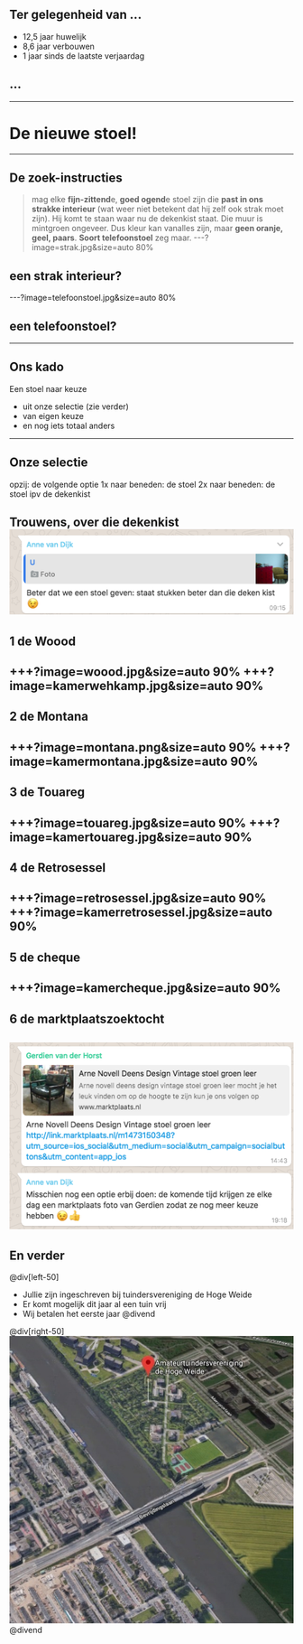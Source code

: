 ## Ter gelegenheid van ...

- 12,5 jaar huwelijk  
- 8,6 jaar verbouwen  
- 1 jaar sinds de laatste verjaardag  

## ...  
---
# De nieuwe stoel!
---
## De zoek-instructies
>mag elke **fijn-zittend**e, **goed ogend**e stoel zijn die **past in ons strakke interieur** (wat weer niet betekent dat hij zelf ook strak moet zijn). Hij komt te staan waar nu de dekenkist staat. Die muur is mintgroen ongeveer. Dus kleur kan vanalles zijn, maar **geen oranje, geel, paars**. **Soort telefoonstoel** zeg maar.
---?image=strak.jpg&size=auto 80%
## een strak interieur?
---?image=telefoonstoel.jpg&size=auto 80%
## een telefoonstoel?
---
## Ons kado

Een stoel naar keuze  
- uit onze selectie (zie verder)  
- van eigen keuze  
- en nog iets totaal anders  
---
## Onze selectie

opzij: de volgende optie
1x naar beneden: de stoel
2x naar beneden: de stoel ipv de dekenkist  
  
Trouwens, over die dekenkist
![](annedekenkist.png)
---
##  1 de Woood
+++?image=woood.jpg&size=auto 90%
+++?image=kamerwehkamp.jpg&size=auto 90%
---
## 2 de Montana
+++?image=montana.png&size=auto 90%
+++?image=kamermontana.jpg&size=auto 90%
---
## 3 de Touareg
+++?image=touareg.jpg&size=auto 90%
+++?image=kamertouareg.jpg&size=auto 90%
---
## 4 de Retrosessel
+++?image=retrosessel.jpg&size=auto 90%
+++?image=kamerretrosessel.jpg&size=auto 90%
---
## 5 de cheque
+++?image=kamercheque.jpg&size=auto 90%
---
## 6 de marktplaatszoektocht
![](marktplaats.png)
---
## En verder
@div[left-50]

- Jullie zijn ingeschreven bij tuindersvereniging de Hoge Weide  
- Er komt mogelijk dit jaar al een tuin vrij  
- Wij betalen het eerste jaar
@divend

@div[right-50]
![](tuin.jpg)
@divend
